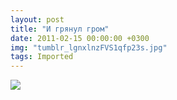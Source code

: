 ```yaml
---
layout: post
title: "И грянул гром"
date: 2011-02-15 00:00:00 +0300
img: "tumblr_lgnxlnzFVS1qfp23s.jpg"
tags: Imported
---
```


![](/blog/assets/img/tumblr_lgnxlnzFVS1qfp23s.jpg)